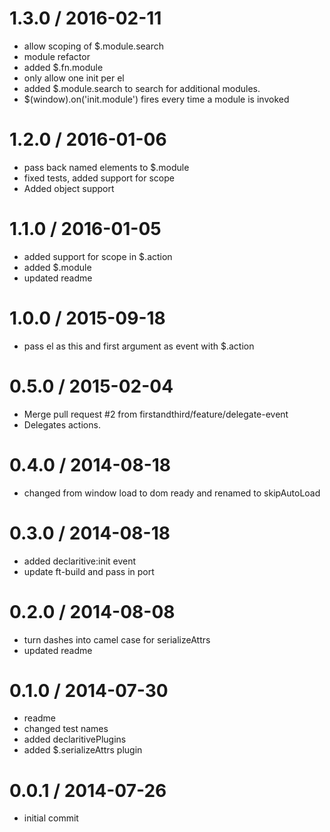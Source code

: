 
1.3.0 / 2016-02-11
==================

  * allow scoping of $.module.search
  * module refactor
  * added $.fn.module
  * only allow one init per el
  * added $.module.search to search for additional modules.
  * $(window).on('init.module') fires every time a module is invoked

1.2.0 / 2016-01-06
==================

  * pass back named elements to $.module
  * fixed tests, added support for scope
  * Added object support

1.1.0 / 2016-01-05
==================

  * added support for scope in $.action
  * added $.module
  * updated readme

1.0.0 / 2015-09-18
==================

  * pass el as this and first argument as event with $.action

0.5.0 / 2015-02-04
==================

  * Merge pull request #2 from firstandthird/feature/delegate-event
  * Delegates actions.

0.4.0 / 2014-08-18 
==================

  * changed from window load to dom ready and renamed to skipAutoLoad

0.3.0 / 2014-08-18 
==================

  * added declaritive:init event
  * update ft-build and pass in port

0.2.0 / 2014-08-08 
==================

  * turn dashes into camel case for serializeAttrs
  * updated readme

0.1.0 / 2014-07-30 
==================

  * readme
  * changed test names
  * added declaritivePlugins
  * added $.serializeAttrs plugin

0.0.1 / 2014-07-26 
==================

  * initial commit
